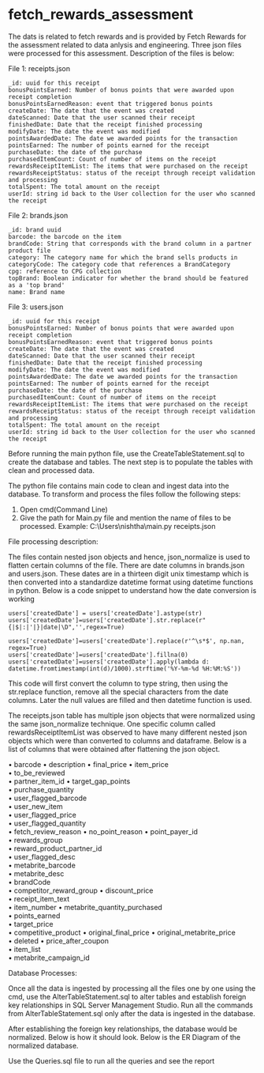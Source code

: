 # fetch_rewards_assessment

The dats is related to fetch rewards and is provided by Fetch Rewards for the assessment related to data anlysis and engineering. Three json files were processed for this assessment. Description of the files is below:

File 1: receipts.json

    _id: uuid for this receipt
    bonusPointsEarned: Number of bonus points that were awarded upon receipt completion
    bonusPointsEarnedReason: event that triggered bonus points
    createDate: The date that the event was created
    dateScanned: Date that the user scanned their receipt
    finishedDate: Date that the receipt finished processing
    modifyDate: The date the event was modified
    pointsAwardedDate: The date we awarded points for the transaction
    pointsEarned: The number of points earned for the receipt
    purchaseDate: the date of the purchase
    purchasedItemCount: Count of number of items on the receipt
    rewardsReceiptItemList: The items that were purchased on the receipt
    rewardsReceiptStatus: status of the receipt through receipt validation and processing
    totalSpent: The total amount on the receipt
    userId: string id back to the User collection for the user who scanned the receipt

File 2: brands.json

    _id: brand uuid
    barcode: the barcode on the item
    brandCode: String that corresponds with the brand column in a partner product file
    category: The category name for which the brand sells products in
    categoryCode: The category code that references a BrandCategory
    cpg: reference to CPG collection
    topBrand: Boolean indicator for whether the brand should be featured as a 'top brand'
    name: Brand name

File 3: users.json

    _id: uuid for this receipt
    bonusPointsEarned: Number of bonus points that were awarded upon receipt completion
    bonusPointsEarnedReason: event that triggered bonus points
    createDate: The date that the event was created
    dateScanned: Date that the user scanned their receipt
    finishedDate: Date that the receipt finished processing
    modifyDate: The date the event was modified
    pointsAwardedDate: The date we awarded points for the transaction
    pointsEarned: The number of points earned for the receipt
    purchaseDate: the date of the purchase
    purchasedItemCount: Count of number of items on the receipt
    rewardsReceiptItemList: The items that were purchased on the receipt
    rewardsReceiptStatus: status of the receipt through receipt validation and processing
    totalSpent: The total amount on the receipt
    userId: string id back to the User collection for the user who scanned the receipt
    
Before running the main python file, use the CreateTableStatement.sql to create the database and tables. The next step is to populate the tables with clean and processed data. 

The python file contains main code to clean and ingest data into the database. To transform and process the files follow the following steps:
1. Open cmd(Command Line)
2. Give the path for Main.py file and mention the name of files to be processed. Example:  C:\Users\nishtha\main.py receipts.json 
 
File processing description:

The files contain nested json objects and hence, json_normalize is used to flatten certain columns of the file.
There are date columns in brands.json and users.json. These dates are in a thirteen digit unix timestamp which is then converted into a standardize datetime format using datetime functions in python.
Below is a code snippet to understand how the date conversion is working


    users['createdDate'] = users['createdDate'].astype(str)
    users['createdDate']=users['createdDate'].str.replace(r"{|$|:|'|}|date|\D",'',regex=True)
    
    users['createdDate']=users['createdDate'].replace(r'^\s*$', np.nan, regex=True)
    users['createdDate']=users['createdDate'].fillna(0)
    users['createdDate']=users['createdDate'].apply(lambda d: datetime.fromtimestamp(int(d)/1000).strftime('%Y-%m-%d %H:%M:%S'))
    
This code will first convert the column to type string, then using the str.replace function, remove all the special characters from the date columns. Later the null values are filled and then datetime function is used.
    
The receipts.json table has multiple json objects that were normalized using the same json_normalize technique.
One specific column called rewardsReceiptItemList was observed to have many different nested json objects which were than converted to columns and dataframe. Below is a list of columns that were obtained after flattening the json object.

•	barcode	
•	description	
•	final_price	
•	item_price	
•	to_be_reviewed	
•	partner_item_id	
•	target_gap_points	
•	purchase_quantity	
•	user_flagged_barcode	
•	user_new_item	
•	user_flagged_price	
•	user_flagged_quantity	
•	fetch_review_reason	
•	no_point_reason	
•	point_payer_id	
•	rewards_group	
•	reward_product_partner_id	
•	user_flagged_desc	
•	metabrite_barcode	
•	metabrite_desc	
•	brandCode	
•	competitor_reward_group	
•	discount_price	
•	receipt_item_text	
•	item_number	
•	metabrite_quantity_purchased	
•	points_earned	
•	target_price	
•	competitive_product	
•	original_final_price
•	original_metabrite_price	
•	deleted	
•	price_after_coupon	
•	item_list	
•	metabrite_campaign_id	

Database Processes:

Once all the data is ingested by processing all the files one by one using the cmd, use the AlterTableStatement.sql to alter tables and establish foreign key relationships in SQL Server Management Studio. Run all the commands from AlterTableStatement.sql only after the data is ingested in the database.

After establishing the foreign key relationships, the database would be normalized. Below is how it should look. Below is the ER Diagram of the normalized database.



Use the Queries.sql file to run all the queries and see the report




 
 
